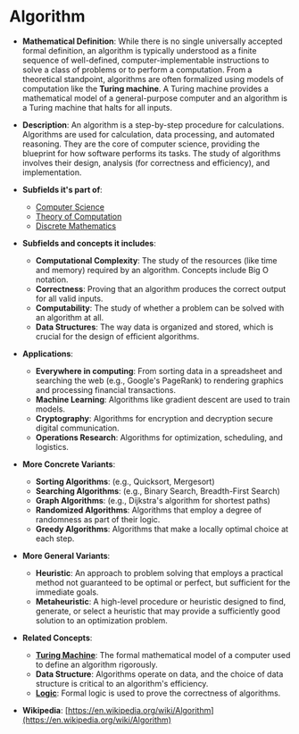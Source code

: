 # Algorithm

- **Mathematical Definition**: While there is no single universally accepted formal definition, an algorithm is typically understood as a finite sequence of well-defined, computer-implementable instructions to solve a class of problems or to perform a computation. From a theoretical standpoint, algorithms are often formalized using models of computation like the **Turing machine**. A Turing machine provides a mathematical model of a general-purpose computer and an algorithm is a Turing machine that halts for all inputs.

- **Description**: An algorithm is a step-by-step procedure for calculations. Algorithms are used for calculation, data processing, and automated reasoning. They are the core of computer science, providing the blueprint for how software performs its tasks. The study of algorithms involves their design, analysis (for correctness and efficiency), and implementation.

- **Subfields it's part of**:
    - [Computer Science](https://en.wikipedia.org/wiki/Computer_science)
    - [Theory of Computation](https://en.wikipedia.org/wiki/Theory_of_computation)
    - [Discrete Mathematics](https://en.wikipedia.org/wiki/Discrete_mathematics)

- **Subfields and concepts it includes**:
    - **Computational Complexity**: The study of the resources (like time and memory) required by an algorithm. Concepts include Big O notation.
    - **Correctness**: Proving that an algorithm produces the correct output for all valid inputs.
    - **Computability**: The study of whether a problem can be solved with an algorithm at all.
    - **Data Structures**: The way data is organized and stored, which is crucial for the design of efficient algorithms.

- **Applications**:
    - **Everywhere in computing**: From sorting data in a spreadsheet and searching the web (e.g., Google's PageRank) to rendering graphics and processing financial transactions.
    - **Machine Learning**: Algorithms like gradient descent are used to train models.
    - **Cryptography**: Algorithms for encryption and decryption secure digital communication.
    - **Operations Research**: Algorithms for optimization, scheduling, and logistics.

- **More Concrete Variants**:
    - **Sorting Algorithms**: (e.g., Quicksort, Mergesort)
    - **Searching Algorithms**: (e.g., Binary Search, Breadth-First Search)
    - **Graph Algorithms**: (e.g., Dijkstra's algorithm for shortest paths)
    - **Randomized Algorithms**: Algorithms that employ a degree of randomness as part of their logic.
    - **Greedy Algorithms**: Algorithms that make a locally optimal choice at each step.

- **More General Variants**:
    - **Heuristic**: An approach to problem solving that employs a practical method not guaranteed to be optimal or perfect, but sufficient for the immediate goals.
    - **Metaheuristic**: A high-level procedure or heuristic designed to find, generate, or select a heuristic that may provide a sufficiently good solution to an optimization problem.

- **Related Concepts**:
    - **[Turing Machine](../../foundations_of_mathematics/computability_theory/turing_machine.md)**: The formal mathematical model of a computer used to define an algorithm rigorously.
    - **Data Structure**: Algorithms operate on data, and the choice of data structure is critical to an algorithm's efficiency.
    - **[Logic](../../foundations_of_mathematics/logic/propositional_logic.md)**: Formal logic is used to prove the correctness of algorithms.

- **Wikipedia**: [https://en.wikipedia.org/wiki/Algorithm](https://en.wikipedia.org/wiki/Algorithm)
